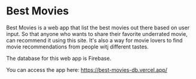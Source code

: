 # Best Movies

Best Movies is a web app that list the best movies out there based on user input. So that anyone who wants to share their favorite underrated movie, can recommend it using this site. It's also a way for movie lovers to find movie recommendations from people witj different tastes.

The database for this web app is Firebase.

You can access the app here: https://best-movies-db.vercel.app/


